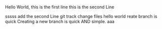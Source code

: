 Hello World, this is the first line
this is the second Line

sssss
add the second Line
git track change files hello world
reate branch is quick
Creating a new branch is quick AND simple.
aaa
